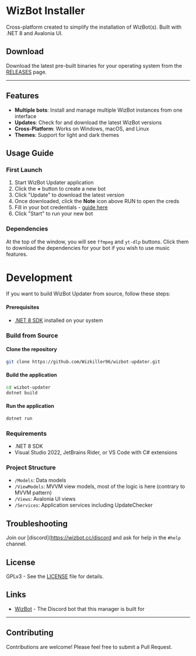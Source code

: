 # WizBot Installer

Cross-platform created to simplify the installation of WizBot(s).
Built with .NET 8 and Avalonia UI.


## Download

Download the latest pre-built binaries for your operating system from the [RELEASES](https://github.com/Wizkiller96/wizbot-updater/releases/latest) page.

---

## Features

- **Multiple bots**: Install and manage multiple WizBot instances from one interface
- **Updates**: Check for and download the latest WizBot versions
- **Cross-Platform**: Works on Windows, macOS, and Linux
- **Themes**: Support for light and dark themes

## Usage Guide

### First Launch

1. Start WizBot Updater application
2. Click the **+** button to create a new bot 
3. Click "Update" to download the latest version
4. Once downloaded, click the **Note** icon above RUN to open the creds
5. Fill in your bot credentials - [guide here](https://docs.wizbot.cc/creds-guide)
6. Click "Start" to run your new bot

### Dependencies

At the top of the window, you will see `ffmpeg` and `yt-dlp` buttons. Click them to download the dependencies for your bot if you wish to use music features.

# Development

If you want to build WizBot Updater from source, follow these steps:

#### Prerequisites

- [.NET 8 SDK](https://dotnet.microsoft.com/en-us/download/dotnet/8.0) installed on your system

### Build from Source

#### Clone the repository
```bash
git clone https://github.com/Wizkiller96/wizbot-updater.git
```

#### Build the application
```bash
cd wizbot-updater
dotnet build
```

#### Run the application
```bash
dotnet run
```


### Requirements

- .NET 8 SDK
- Visual Studio 2022, JetBrains Rider, or VS Code with C# extensions

### Project Structure

- `/Models`: Data models
- `/ViewModels`: MVVM view models, most of the logic is here (contrary to MVVM pattern)
- `/Views`: Avalonia UI views
- `/Services`: Application services including UpdateChecker

## Troubleshooting

Join our [discord](https://wizbot.cc/discord and ask for help in the `#help` channel.

## License

GPLv3 - See the [LICENSE](LICENSE.md) file for details.

## Links

- [WizBot](https://wizbot.cc/) - The Discord bot that this manager is built for

---

## Contributing

Contributions are welcome! Please feel free to submit a Pull Request.